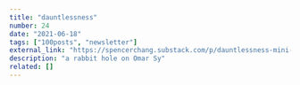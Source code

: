 ```yaml
---
title: "dauntlessness"
number: 24
date: "2021-06-18"
tags: ["100posts", "newsletter"]
external_link: "https://spencerchang.substack.com/p/dauntlessness-mini-24100"
description: "a rabbit hole on Omar Sy"
related: []
---
```

